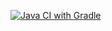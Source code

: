 [![Java CI with Gradle](https://github.com/DarthJJ/djj-s_swgoh_bot_v2/actions/workflows/gradle.yml/badge.svg?branch=master)](https://github.com/DarthJJ/djj-s_swgoh_bot_v2/actions/workflows/gradle.yml)